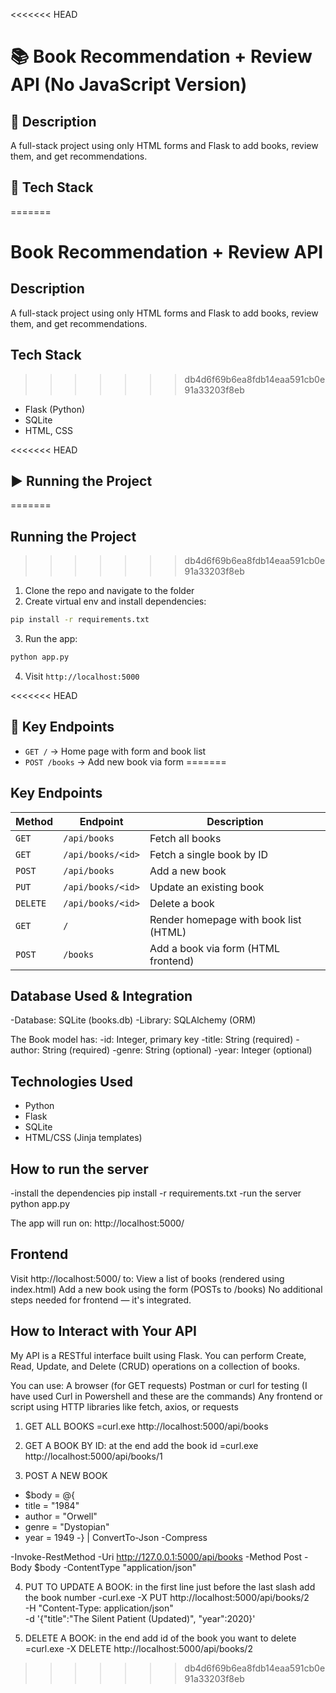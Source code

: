 <<<<<<< HEAD
# 📚 Book Recommendation + Review API (No JavaScript Version)

## 📌 Description
A full-stack project using only HTML forms and Flask to add books, review them, and get recommendations.

## 🔧 Tech Stack
=======
# Book Recommendation + Review API 

## Description
A full-stack project using only HTML forms and Flask to add books, review them, and get recommendations.

## Tech Stack
>>>>>>> db4d6f69b6ea8fdb14eaa591cb0e91a33203f8eb
- Flask (Python)
- SQLite
- HTML, CSS

<<<<<<< HEAD
## ▶️ Running the Project
=======
## Running the Project
>>>>>>> db4d6f69b6ea8fdb14eaa591cb0e91a33203f8eb
1. Clone the repo and navigate to the folder
2. Create virtual env and install dependencies:
```bash
pip install -r requirements.txt
```
3. Run the app:
```bash
python app.py
```
4. Visit `http://localhost:5000`

<<<<<<< HEAD
## 🔗 Key Endpoints
- `GET /` → Home page with form and book list
- `POST /books` → Add new book via form
=======
## Key Endpoints

| Method   | Endpoint          | Description                           |
|----------|-------------------|---------------------------------------|
| `GET`    | `/api/books`      | Fetch all books                       |
| `GET`    | `/api/books/<id>` | Fetch a single book by ID             |
| `POST`   | `/api/books`      | Add a new book                        |
| `PUT`    | `/api/books/<id>` | Update an existing book               |
| `DELETE` | `/api/books/<id>` | Delete a book                         |
| `GET`    | `/`               | Render homepage with book list (HTML) |
| `POST`   | `/books`          | Add a book via form (HTML frontend)   |


## Database Used & Integration
-Database: SQLite (books.db)
-Library: SQLAlchemy (ORM)

The Book model has:
-id: Integer, primary key
-title: String (required)
-author: String (required)
-genre: String (optional)
-year: Integer (optional)

## Technologies Used
- Python
- Flask
- SQLite
- HTML/CSS (Jinja templates)

## How to run the server
-install the dependencies
pip install -r requirements.txt
-run the server
python app.py

The app will run on: http://localhost:5000/

## Frontend
Visit http://localhost:5000/ to:
View a list of books (rendered using index.html)
Add a new book using the form (POSTs to /books)
No additional steps needed for frontend — it's integrated.

## How to Interact with Your API
My API is a RESTful interface built using Flask. You can perform Create, Read, Update, and Delete (CRUD) operations on a collection of books.

You can use:
A browser (for GET requests)
Postman or curl for testing (I have used Curl in Powershell and these are the commands)
Any frontend or script using HTTP libraries like fetch, axios, or requests

1. GET ALL BOOKS
   =curl.exe http://localhost:5000/api/books

2. GET A BOOK BY ID: at the end add the book id
   =curl.exe http://localhost:5000/api/books/1

3. POST A NEW BOOK
-   $body = @{
-    title = "1984"
-    author = "Orwell"
-    genre = "Dystopian"
-    year  = 1949
-} | ConvertTo-Json -Compress

-Invoke-RestMethod -Uri http://127.0.0.1:5000/api/books -Method Post -Body $body -ContentType "application/json"

4. PUT TO UPDATE A BOOK: in the first line just before the last slash add the book number
   -curl.exe -X PUT http://localhost:5000/api/books/2 \
-H "Content-Type: application/json" \
-d '{"title":"The Silent Patient (Updated)", "year":2020}'

5. DELETE A BOOK: in the end add id of the book you want to delete
   =curl.exe -X DELETE http://localhost:5000/api/books/2
>>>>>>> db4d6f69b6ea8fdb14eaa591cb0e91a33203f8eb
